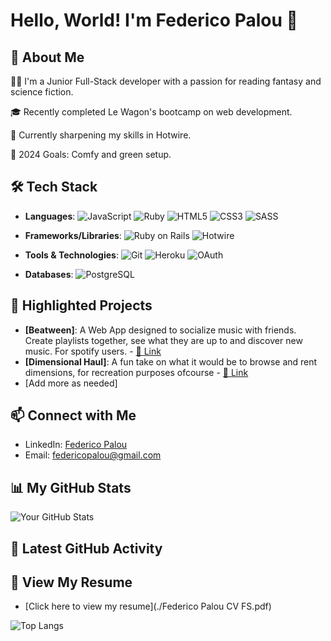 # Hello, World! I'm Federico Palou 🌟

## 🚀 About Me
👨‍💻 I'm a Junior Full-Stack developer with a passion for reading fantasy and science fiction.

🎓 Recently completed Le Wagon's bootcamp on web development.

🌱 Currently sharpening my skills in Hotwire.

🎯 2024 Goals: Comfy and green setup.


## 🛠️ Tech Stack
- **Languages**: ![JavaScript](https://img.shields.io/badge/-JavaScript-%23F7DF1E?logo=javascript&logoColor=black)
![Ruby](https://img.shields.io/badge/-Ruby-%23CC342D?logo=ruby&logoColor=white)
![HTML5](https://img.shields.io/badge/-HTML5-%23E34F26?logo=html5&logoColor=white)
![CSS3](https://img.shields.io/badge/-CSS3-%231572B6?logo=css3&logoColor=white)
![SASS](https://img.shields.io/badge/-SASS-%23CC6699?logo=sass&logoColor=white)

- **Frameworks/Libraries**: ![Ruby on Rails](https://img.shields.io/badge/-Ruby_on_Rails-%23CC0000?logo=ruby-on-rails&logoColor=white)
![Hotwire](https://img.shields.io/badge/-Hotwire-%23DD4B25?logo=hotwire&logoColor=white)

- **Tools & Technologies**: ![Git](https://img.shields.io/badge/-Git-%23F05032?logo=git&logoColor=white)
![Heroku](https://img.shields.io/badge/-Heroku-%23430098?logo=heroku&logoColor=white)
![OAuth](https://img.shields.io/badge/-OAuth-%23E4405F?logo=oauth&logoColor=white)
- **Databases**: ![PostgreSQL](https://img.shields.io/badge/-PostgreSQL-%23336791?logo=postgresql&logoColor=white)


## 🎨 Highlighted Projects
- **[Beatween]**: A Web App designed to socialize music with friends. Create playlists together, see what they are up to and discover new music. For spotify users. - [🔗 Link](https://github.com/thefrenchmessiah/beatween)
- **[Dimensional Haul]**: A fun take on what it would be to browse and rent dimensions, for recreation purposes ofcourse - [🔗 Link](https://github.com/fpalou/Dimensional_Haul)
- [Add more as needed]

## 📫 Connect with Me
- LinkedIn: [Federico Palou](https://www.linkedin.com/in/federicopalou/)
- Email: [federicopalou@gmail.com](mailto:federicopalou@gmail.com)

## 📊 My GitHub Stats
![Your GitHub Stats](https://github-readme-stats.vercel.app/api?username=fpalou&show_icons=true&theme=radical)

## 📝 Latest GitHub Activity
<!--START_SECTION:activity-->
<!--END_SECTION:activity-->

## 📜 View My Resume
- [Click here to view my resume](./Federico Palou CV FS.pdf)

![Top Langs](https://github-readme-stats.vercel.app/api/top-langs/?username=fpalou&layout=compact)
